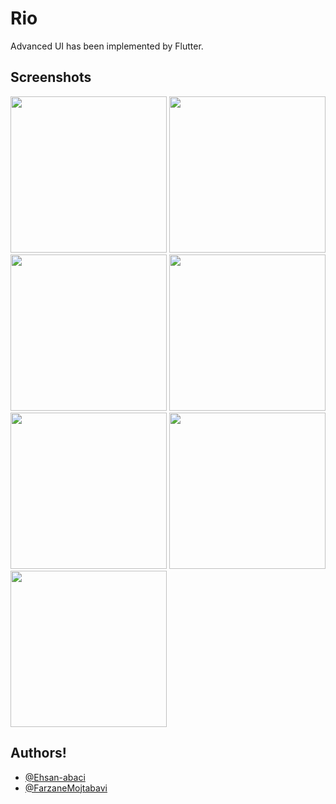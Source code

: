 # Rio
Advanced UI has been implemented by Flutter.

## Screenshots

<img src="https://github.com/user-attachments/assets/4a8d1bfc-5791-4a04-a7ae-4f3832f35ffa" width="250"/>
<img src="https://github.com/user-attachments/assets/b881f4c0-fd2c-4e86-b61e-993351032150" width="250"/>
<img src="https://github.com/user-attachments/assets/13d308a3-a4fd-402e-bfaf-efc77dba6eef" width="250"/>
<img src="https://github.com/user-attachments/assets/e484a51e-1a91-4490-a474-fb0b36c59d1f" width="250"/>
<img src="https://github.com/user-attachments/assets/9c7d5522-9a3c-4139-8bcc-2731c87356db" width="250"/>
<img src="https://github.com/user-attachments/assets/ada66b55-c9a6-4952-bfb2-c6f1e6eb9f18" width="250"/>
<img src="https://github.com/user-attachments/assets/02f7c8ec-8ddb-4e3c-bba2-472c28272ce3" width="250"/>


## Authors!

- [@Ehsan-abaci](https://www.github.com/Ehsan-abaci)
- [@FarzaneMojtabavi](https://github.com/FarzaneMojtabavi)
